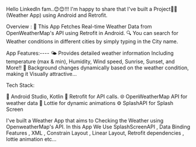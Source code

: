 Hello LinkedIn fam..😊😊!!! I'm happy to share that I've built a Project🚀🚀 (Weather App) using Android and Retrofit.

Overview : 📱 This App Fetches Real-time Weather Data from OpenWeatherMap's API using Retrofit in Android. 🔍 You can search for Weather conditions in different cities by simply typing in the City name.

App Features:---- 🌤️ Provides detailed weather information Including temperature (max & min), Humidity, Wind speed, Sunrise, Sunset, and More!! 🌈 Background changes dynamically based on the weather condition, making it Visually attractive...

Tech Stack:

🔧 Android Studio, Kotlin 📡 Retrofit for API calls. 🌐 OpenWeatherMap API for weather data 🎨 Lottie for dynamic animations ⚙️ SplashAPI for Splash Screen

I've built a Weather App that aims to Checking the Weather using OpenweatherMap's API. In this App We Use SplashScreenAPI , Data Binding Features , XML , Constrain Layout , Linear Layout, Retrofit dependencies , lottie animation etc...

